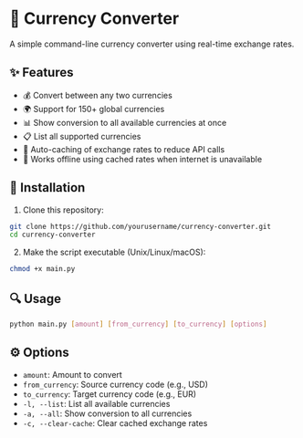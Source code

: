 # 💱 Currency Converter

A simple command-line currency converter using real-time exchange rates.

## ✨ Features

- 💰 Convert between any two currencies
- 🌍 Support for 150+ global currencies
- 📊 Show conversion to all available currencies at once
- 📋 List all supported currencies
- 🔄 Auto-caching of exchange rates to reduce API calls
- 🔌 Works offline using cached rates when internet is unavailable

## 🚀 Installation

1. Clone this repository:
```bash
git clone https://github.com/yourusername/currency-converter.git
cd currency-converter
```

2. Make the script executable (Unix/Linux/macOS):
```bash
chmod +x main.py
```

## 🔍 Usage

```bash
python main.py [amount] [from_currency] [to_currency] [options]
```

## ⚙️ Options

- `amount`: Amount to convert
- `from_currency`: Source currency code (e.g., USD)
- `to_currency`: Target currency code (e.g., EUR)
- `-l, --list`: List all available currencies
- `-a, --all`: Show conversion to all currencies
- `-c, --clear-cache`: Clear cached exchange rates

